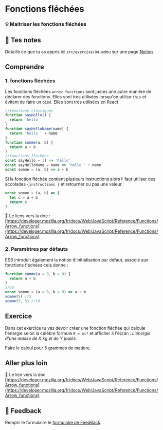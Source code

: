 # Fonctions fléchées

### 💡 Maitriser les fonctions fléchées

## 📝 Tes notes

Detaille ce que tu as appris ici
`src/exercise/04.md`ou sur une page [Notion](https://go.mikecodeur.com/course-notes-template)

## Comprendre

### 1. fonctions fléchées

Les fonctions fléchées `arrow functions` sont justes une autre manière de
déclarer des fonctions. Elles sont très utilisées lorsqu'on utilise `this` et
évitent de faire un `bind`. Elles sont très utilisées en React.

```jsx
//fonctions classiques
function sayHello() {
  return 'hello'
}
function sayHelloName(name) {
  return 'hello ' + name
}
function somme(a, b) {
  return a + b
}
//fonctions fléchées
const sayHello = () => 'hello'
const sayHelloName = name => 'hello ' + name
const somme = (a, b) => a + b
```

Si la fonction fléchée contient plusieurs instructions alors il faut utiliser
des accolades `{instructions }` et retourner ou pas une valeur.

```jsx
const somme = (a, b) => {
  let c = a + b
  return c
}
```

📑 Le liens vers la doc :
[https://developer.mozilla.org/fr/docs/Web/JavaScript/Reference/Functions/Arrow_functions](https://developer.mozilla.org/fr/docs/Web/JavaScript/Reference/Functions/Arrow_functions)

### 2. Paramètres par défauts

ES6 introduit également la notion d'initialisation par défaut, associé aux
fonctions fléchées cela donne :

```jsx
function somme(a = 0, b = 0) {
  return a + b
}
//ou
const somme = (a = 0, b = 0) => a + b
somme(5) //5
somme(5, 5) //10
```

## Exercice

Dans cet exercice tu vas devoir créer une fonction fléchée qui calcule l'énergie
selon la célèbre formule `E = mc²` et afficher à l'écran : _L'énergie d'une
masse de X kg et de Y joules._

Faire le calcul pour 5 grammes de matière.

## Aller plus loin

📑 Le lien vers la doc
[https://developer.mozilla.org/fr/docs/Web/JavaScript/Reference/Functions/Arrow_functions](https://developer.mozilla.org/fr/docs/Web/JavaScript/Reference/Functions/Arrow_functions)

## 🐜 Feedback

Remplir le formulaire le
[formulaire de FeedBack](https://go.mikecodeur.com/cours-react-avis).
